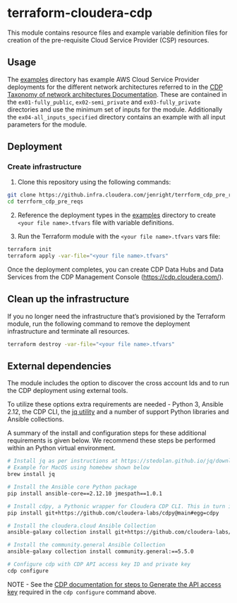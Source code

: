 # terraform-cloudera-cdp

This module contains resource files and example variable definition files for creation of the pre-requisite Cloud Service Provider (CSP) resources.

## Usage

The [examples](./examples) directory has example AWS Cloud Service Provider deployments for the different network architectures referred to in the [CDP Taxonomy of network architectures Documentation](https://docs.cloudera.com/cdp-public-cloud/cloud/aws-refarch/topics/cdp-pc-aws-refarch-taxonomy.html#ariaid-title2). These are contained in the `ex01-fully_public`, `ex02-semi_private` and `ex03-fully_private` directories and use the minimum set of inputs for the module. Additionally the `ex04-all_inputs_specified` directory contains an example with all input parameters for the module.

## Deployment

### Create infrastructure

1. Clone this repository using the following commands:

```bash
git clone https://github.infra.cloudera.com/jenright/terrform_cdp_pre_reqs.git  
cd terrform_cdp_pre_reqs
```

2. Reference the deployment types in the [examples](./examples) directory to create `<your file name>.tfvars` file with variable definitions.

3.	Run the Terraform module with the `<your file name>.tfvars` vars file:

```bash
terraform init
terraform apply -var-file="<your file name>.tfvars"
```

Once the deployment completes, you can create CDP Data Hubs and Data Services from the CDP Management Console (https://cdp.cloudera.com/).

## Clean up the infrastructure

If you no longer need the infrastructure that’s provisioned by the Terraform module, run the following command to remove the deployment infrastructure and terminate all resources.

```bash
terraform destroy -var-file="<your file name>.tfvars"
```

## External dependencies

The module includes the option to discover the cross account Ids and to run the CDP deployment using external tools.

To utilize these options extra requirements are needed - Python 3, Ansible 2.12, the CDP CLI, the [jq utility](https://stedolan.github.io/jq/download/) and a number of support Python libraries and Ansible collections.

A summary of the install and configuration steps for these additional requirements is given below.
We recommend these steps be performed within an Python virtual environment.

```bash
# Install jq as per instructions at https://stedolan.github.io/jq/download/
# Example for MacOS using homebew shown below
brew install jq

# Install the Ansible core Python package
pip install ansible-core==2.12.10 jmespath==1.0.1

# Install cdpy, a Pythonic wrapper for Cloudera CDP CLI. This in turn installs the CDP CLI.
pip install git+https://github.com/cloudera-labs/cdpy@main#egg=cdpy

# Install the cloudera.cloud Ansible Collection
ansible-galaxy collection install git+https://github.com/cloudera-labs/cloudera.cloud.git

# Install the community.general Ansible Collection
ansible-galaxy collection install community.general:==5.5.0

# Configure cdp with CDP API access key ID and private key
cdp configure
```

NOTE - See the [CDP documentation for steps to Generate the API access key](https://docs.cloudera.com/cdp-public-cloud/cloud/cli/topics/mc-cli-generating-an-api-access-key.html) required in the `cdp configure` command above.
